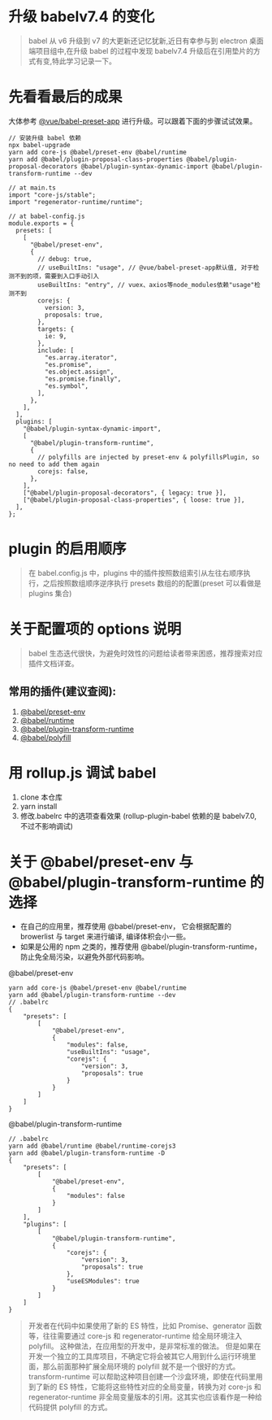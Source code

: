<!--
 * @Author: ADI
 * @Date: 2020-07-28 14:29:52
 * @LastEditors: ADI
 * @LastEditTime: 2020-07-28 16:00:53
-->

# 升级 babelv7.4 的变化

> babel 从 v6 升级到 v7 的大更新还记忆犹新,近日有幸参与到 electron 桌面端项目组中,在升级 babel 的过程中发现 babelv7.4 升级后在引用垫片的方式有变,特此学习记录一下。

# 先看看最后的成果

大体参考 [@vue/babel-preset-app](https://github.com/vuejs/vue-cli/blob/dev/packages/%40vue/babel-preset-app/index.js) 进行升级。可以跟着下面的步骤试试效果。

```
// 安装升级 babel 依赖
npx babel-upgrade
yarn add core-js @babel/preset-env @babel/runtime
yarn add @babel/plugin-proposal-class-properties @babel/plugin-proposal-decorators @babel/plugin-syntax-dynamic-import @babel/plugin-transform-runtime --dev

// at main.ts
import "core-js/stable";
import "regenerator-runtime/runtime";

// at babel-config.js
module.exports = {
  presets: [
    [
      "@babel/preset-env",
      {
        // debug: true,
        // useBuiltIns: "usage", // @vue/babel-preset-app默认值, 对于检测不到的项，需要到入口手动引入
        useBuiltIns: "entry", // vuex、axios等node_modules依赖"usage"检测不到
        corejs: {
          version: 3,
          proposals: true,
        },
        targets: {
          ie: 9,
        },
        include: [
          "es.array.iterator",
          "es.promise",
          "es.object.assign",
          "es.promise.finally",
          "es.symbol",
        ],
      },
    ],
  ],
  plugins: [
    "@babel/plugin-syntax-dynamic-import",
    [
      "@babel/plugin-transform-runtime",
      {
        // polyfills are injected by preset-env & polyfillsPlugin, so no need to add them again
        corejs: false,
      },
    ],
    ["@babel/plugin-proposal-decorators", { legacy: true }],
    ["@babel/plugin-proposal-class-properties", { loose: true }],
  ],
};

```

# plugin 的启用顺序

> 在 babel.config.js 中，plugins 中的插件按照数组索引从左往右顺序执行，之后按照数组顺序逆序执行 presets 数组的的配置(preset 可以看做是 plugins 集合)

# 关于配置项的 options 说明

> babel 生态迭代很快，为避免时效性的问题给读者带来困惑，推荐搜索对应插件文档详查。

## 常用的插件(建议查阅):

1. [@babel/preset-env](https://babeljs.io/docs/en/babel-preset-env)
2. [@babel/runtime](https://babeljs.io/docs/en/babel-runtime)
3. [@babel/plugin-transform-runtime](https://babeljs.io/docs/en/babel-plugin-transform-runtime)
4. [@babel/polyfill](https://babeljs.io/docs/en/babel-polyfill)

# 用 rollup.js 调试 babel

1. clone 本仓库
2. yarn install
3. 修改.babelrc 中的选项查看效果 (rollup-plugin-babel 依赖的是 babelv7.0, 不过不影响调试)

# 关于 @babel/preset-env 与 @babel/plugin-transform-runtime 的选择

- 在自己的应用里，推荐使用 @babel/preset-env， 它会根据配置的 browerlist 与 target 来进行编译, 编译体积会小一些。
- 如果是公用的 npm 之类的，推荐使用 @babel/plugin-transform-runtime， 防止免全局污染，以避免外部代码影响。

@babel/preset-env

```
yarn add core-js @babel/preset-env @babel/runtime
yarn add @babel/plugin-transform-runtime --dev
// .babelrc
{
    "presets": [
        [
            "@babel/preset-env",
            {
                "modules": false,
                "useBuiltIns": "usage",
                "corejs": {
                    "version": 3,
                    "proposals": true
                }
            }
        ]
    ]
}
```

@babel/plugin-transform-runtime

```
// .babelrc
yarn add @babel/runtime @babel/runtime-corejs3
yarn add @babel/plugin-transform-runtime -D
{
    "presets": [
        [
            "@babel/preset-env",
            {
                "modules": false
            }
        ]
    ],
    "plugins": [
        [
            "@babel/plugin-transform-runtime",
            {
                "corejs": {
                    "version": 3,
                    "proposals": true
                },
                "useESModules": true
            }
        ]
    ]
}
```

> 开发者在代码中如果使用了新的 ES 特性，比如 Promise、generator 函数等，往往需要通过 core-js 和 regenerator-runtime 给全局环境注入 polyfill。 这种做法，在应用型的开发中，是非常标准的做法。 但是如果在开发一个独立的工具库项目，不确定它将会被其它人用到什么运行环境里面，那么前面那种扩展全局环境的 polyfill 就不是一个很好的方式。 transform-runtime 可以帮助这种项目创建一个沙盒环境，即使在代码里用到了新的 ES 特性，它能将这些特性对应的全局变量，转换为对 core-js 和 regenerator-runtime 非全局变量版本的引用。这其实也应该看作是一种给代码提供 polyfill 的方式。
